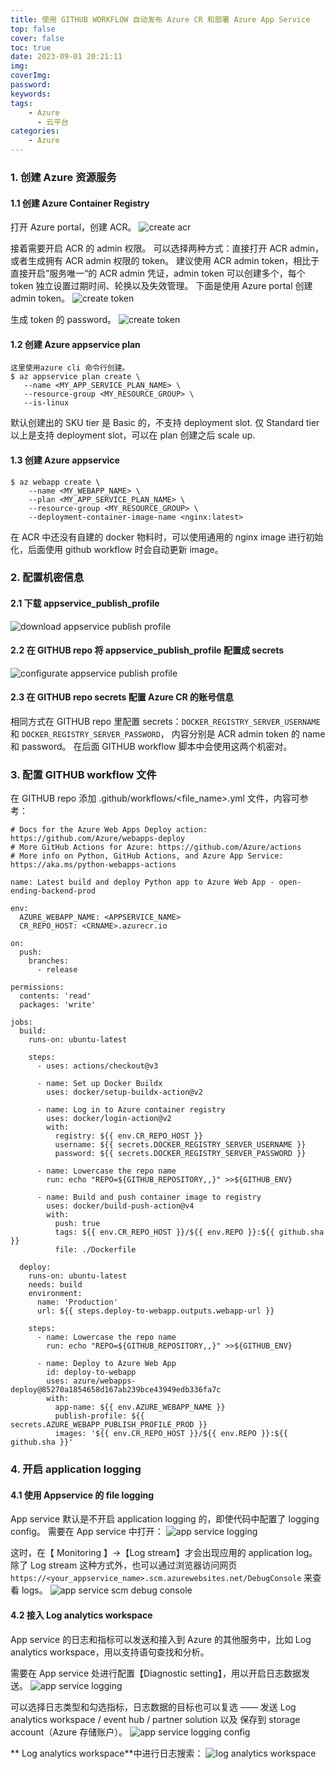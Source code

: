 ```yaml
---
title: 使用 GITHUB WORKFLOW 自动发布 Azure CR 和部署 Azure App Service
top: false
cover: false
toc: true
date: 2023-09-01 20:21:11
img:
coverImg:
password:
keywords:
tags:
    - Azure
	  - 云平台
categories:
    - Azure
---
```


### 1. 创建 Azure 资源服务
#### 1.1 创建 Azure Container Registry
打开 Azure portal，创建 ACR。
![create acr](./使用-GITHUB-WORKFLOW-自动发布-Azure-CR-和部署-Azure-App-Service/create_acr.png)

接着需要开启 ACR 的 admin 权限。
可以选择两种方式：直接打开 ACR admin，或者生成拥有 ACR admin 权限的 token。
建议使用 ACR admin token，相比于直接开启”服务唯一“的 ACR admin 凭证，admin token 可以创建多个，每个 token 独立设置过期时间、轮换以及失效管理。
下面是使用 Azure portal 创建 admin token。
![create token](./使用-GITHUB-WORKFLOW-自动发布-Azure-CR-和部署-Azure-App-Service/create_acr_token_01.png)

生成 token 的 password。
![create token](./使用-GITHUB-WORKFLOW-自动发布-Azure-CR-和部署-Azure-App-Service/create_acr_token_02.png)

#### 1.2 创建 Azure appservice plan
```
这里使用azure cli 命令行创建。
$ az appservice plan create \
   --name <MY_APP_SERVICE_PLAN_NAME> \
   --resource-group <MY_RESOURCE_GROUP> \
   --is-linux 
```
默认创建出的 SKU tier 是 Basic 的，不支持 deployment slot.
仅 Standard tier 以上是支持 deployment slot，可以在 plan 创建之后 scale up.

#### 1.3 创建 Azure appservice
```
$ az webapp create \
    --name <MY_WEBAPP_NAME> \
    --plan <MY_APP_SERVICE_PLAN_NAME> \
    --resource-group <MY_RESOURCE_GROUP> \
    --deployment-container-image-name <nginx:latest>
```
在 ACR 中还没有自建的 docker 物料时，可以使用通用的 nginx image 进行初始化，后面使用 github workflow 时会自动更新 image。

### 2. 配置机密信息
#### 2.1 下载 appservice_publish_profile
![download appservice publish profile](./使用-GITHUB-WORKFLOW-自动发布-Azure-CR-和部署-Azure-App-Service/download_appservice_publish_profile.png)

#### 2.2 在 GITHUB repo 将 appservice_publish_profile 配置成 secrets
![configurate appservice publish profile](./使用-GITHUB-WORKFLOW-自动发布-Azure-CR-和部署-Azure-App-Service/configure_appservice_publish_profile.png)

#### 2.3 在 GITHUB repo secrets 配置 Azure CR 的账号信息
相同方式在 GITHUB repo 里配置 secrets：`DOCKER_REGISTRY_SERVER_USERNAME` 和 `DOCKER_REGISTRY_SERVER_PASSWORD`， 内容分别是 ACR admin token 的 name 和 password。
在后面 GITHUB workflow 脚本中会使用这两个机密对。

### 3. 配置 GITHUB workflow 文件
在 GITHUB repo 添加 .github/workflows/<file_name>.yml 文件，内容可参考：
```
# Docs for the Azure Web Apps Deploy action: https://github.com/Azure/webapps-deploy
# More GitHub Actions for Azure: https://github.com/Azure/actions
# More info on Python, GitHub Actions, and Azure App Service: https://aka.ms/python-webapps-actions

name: Latest build and deploy Python app to Azure Web App - open-ending-backend-prod

env:
  AZURE_WEBAPP_NAME: <APPSERVICE_NAME>
  CR_REPO_HOST: <CRNAME>.azurecr.io

on:
  push:
    branches:
      - release

permissions:
  contents: 'read'
  packages: 'write'

jobs:
  build:
    runs-on: ubuntu-latest

    steps:
      - uses: actions/checkout@v3

      - name: Set up Docker Buildx
        uses: docker/setup-buildx-action@v2

      - name: Log in to Azure container registry
        uses: docker/login-action@v2
        with:
          registry: ${{ env.CR_REPO_HOST }}
          username: ${{ secrets.DOCKER_REGISTRY_SERVER_USERNAME }}
          password: ${{ secrets.DOCKER_REGISTRY_SERVER_PASSWORD }}

      - name: Lowercase the repo name
        run: echo "REPO=${GITHUB_REPOSITORY,,}" >>${GITHUB_ENV}

      - name: Build and push container image to registry
        uses: docker/build-push-action@v4
        with:
          push: true
          tags: ${{ env.CR_REPO_HOST }}/${{ env.REPO }}:${{ github.sha }}
          file: ./Dockerfile

  deploy:
    runs-on: ubuntu-latest
    needs: build
    environment:
      name: 'Production'
      url: ${{ steps.deploy-to-webapp.outputs.webapp-url }}

    steps:
      - name: Lowercase the repo name
        run: echo "REPO=${GITHUB_REPOSITORY,,}" >>${GITHUB_ENV}

      - name: Deploy to Azure Web App
        id: deploy-to-webapp
        uses: azure/webapps-deploy@85270a1854658d167ab239bce43949edb336fa7c
        with:
          app-name: ${{ env.AZURE_WEBAPP_NAME }}
          publish-profile: ${{ secrets.AZURE_WEBAPP_PUBLISH_PROFILE_PROD }}
          images: '${{ env.CR_REPO_HOST }}/${{ env.REPO }}:${{ github.sha }}'
```

### 4. 开启 application logging
#### 4.1 使用 Appservice 的 file logging
App service 默认是不开启 application logging 的，即使代码中配置了 logging config。
需要在 App service 中打开：
![app service logging](./使用-GITHUB-WORKFLOW-自动发布-Azure-CR-和部署-Azure-App-Service/app_service_application_logging.png)

这时，在【 Monitoring 】->【Log stream】才会出现应用的 application log。
除了 Log stream 这种方式外，也可以通过浏览器访问网页`https://<your_appservice_name>.scm.azurewebsites.net/DebugConsole` 来查看 logs。
![app service scm debug console](./使用-GITHUB-WORKFLOW-自动发布-Azure-CR-和部署-Azure-App-Service/app_service_scm_debugconsole.png)

#### 4.2 接入 Log analytics workspace
App service 的日志和指标可以发送和接入到 Azure 的其他服务中，比如 Log analytics workspace，用以支持语句查找和分析。

需要在 App service 处进行配置【Diagnostic setting】，用以开启日志数据发送。
![app service logging](./使用-GITHUB-WORKFLOW-自动发布-Azure-CR-和部署-Azure-App-Service/app_service_logging.png)

可以选择日志类型和勾选指标，日志数据的目标也可以复选 —— 发送 Log analytics workspace / event hub / partner solution 以及 保存到 storage account（Azure 存储账户）。
![app service logging config](./使用-GITHUB-WORKFLOW-自动发布-Azure-CR-和部署-Azure-App-Service/app_service_application_logging.png)

** Log analytics workspace**中进行日志搜索：
![log analytics workspace](./使用-GITHUB-WORKFLOW-自动发布-Azure-CR-和部署-Azure-App-Service/log_analytics_workspace.png)
